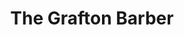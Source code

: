 ---
title: "The Grafton Barber"
url: /dublin/the-grafton-barber-grafton-street/
shop: hairdresser
---